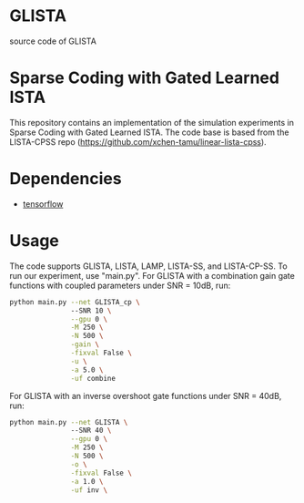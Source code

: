 # GLISTA
source code of GLISTA

# Sparse Coding with Gated Learned ISTA
This repository contains an implementation of the simulation experiments in Sparse Coding with Gated Learned ISTA. The code base is based from
the LISTA-CPSS repo (https://github.com/xchen-tamu/linear-lista-cpss).

# Dependencies
* [tensorflow](https://www.tensorflow.org/)

# Usage
The code supports GLISTA, LISTA, LAMP, LISTA-SS, and LISTA-CP-SS. To run our experiment, use "main.py".
For GLISTA with a combination gain gate functions with coupled parameters under SNR = 10dB, run:

```bash
python main.py --net GLISTA_cp \ 
			   --SNR 10 \
			   --gpu 0 \
			   -M 250 \
			   -N 500 \
			   -gain \
			   -fixval False \
			   -u \
			   -a 5.0 \
			   -uf combine
```
For GLISTA with an inverse overshoot gate functions under SNR = 40dB, run:


```bash
python main.py --net GLISTA \ 
			   --SNR 40 \
			   --gpu 0 \
			   -M 250 \
			   -N 500 \
			   -o \
			   -fixval False \
			   -a 1.0 \
			   -uf inv \
```
